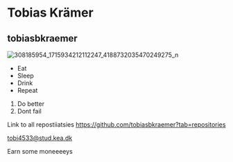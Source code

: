 # Tobias Krämer
## tobiasbkraemer
![308185954_1715934212112247_4188732035470249275_n](https://user-images.githubusercontent.com/113188005/215461629-beff2e96-2bf8-4ca2-99f3-1c594c229b78.jpg)
* Eat
* Sleep
* Drink
* Repeat

1. Do better
2. Dont fail

Link to all repostiiatsies
https://github.com/tobiasbkraemer?tab=repositories

tobi4533@stud.kea.dk

Earn some moneeeeys


